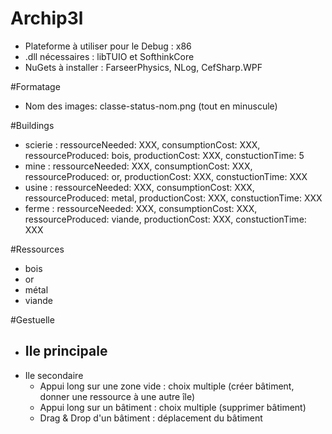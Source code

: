 # Archip3l
- Plateforme à utiliser pour le Debug : x86
- .dll nécessaires : libTUIO et SofthinkCore
- NuGets à installer : FarseerPhysics, NLog, CefSharp.WPF

#Formatage
- Nom des images: classe-status-nom.png (tout en minuscule)

#Buildings
- scierie : ressourceNeeded: XXX, consumptionCost: XXX, ressourceProduced: bois, productionCost: XXX, constuctionTime: 5
- mine : ressourceNeeded: XXX, consumptionCost: XXX, ressourceProduced: or, productionCost: XXX, constuctionTime: XXX
- usine : ressourceNeeded: XXX, consumptionCost: XXX, ressourceProduced: metal, productionCost: XXX, constuctionTime: XXX
- ferme : ressourceNeeded: XXX, consumptionCost: XXX, ressourceProduced: viande, productionCost: XXX, constuctionTime: XXX

#Ressources
- bois
- or
- métal
- viande

#Gestuelle
- Ile principale
  - 
- Ile secondaire
  - Appui long sur une zone vide : choix multiple (créer bâtiment, donner une ressource à une autre île)
  - Appui long sur un bâtiment : choix multiple (supprimer bâtiment)
  - Drag & Drop d'un bâtiment : déplacement du bâtiment

